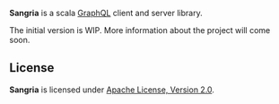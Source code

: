 **Sangria** is a scala [GraphQL](http://facebook.github.io/graphql/) client and server library.

The initial version is WIP. More information about the project will come soon.

## License

**Sangria** is licensed under [Apache License, Version 2.0](http://www.apache.org/licenses/LICENSE-2.0).

